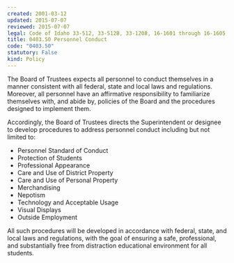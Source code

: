 ```yaml
---
created: 2001-03-12
updated: 2015-07-07
reviewed: 2015-07-07
legal: Code of Idaho 33-512, 33-512B, 33-1208, 16-1601 through 16-1605, Code of Ethics for Idaho, Professional Educators; IDAPA,08.02.02.076
title: 0403.50 Personnel Conduct
code: "0403.50"
statutory: False
kind: Policy
---
```


The Board of Trustees expects all personnel to conduct themselves in a manner consistent with all federal, state and local laws and regulations.  Moreover, all personnel have an affirmative responsibility to familiarize themselves with, and abide by, policies of the Board and the procedures designed to implement them.

Accordingly, the Board of Trustees directs the Superintendent or designee to develop procedures to address personnel conduct including but not limited to:

- Personnel Standard of Conduct
- Protection of Students
- Professional Appearance
- Care and Use of District Property
- Care and Use of Personal Property
- Merchandising
- Nepotism
- Technology and Acceptable Usage
- Visual Displays
- Outside Employment

All such procedures will be developed in accordance with federal, state, and local laws and regulations, with the goal of ensuring a safe, professional, and substantially free from distraction educational environment for all students.
